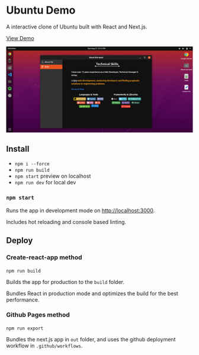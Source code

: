 #  Ubuntu Demo

A interactive clone of Ubuntu built with React and Next.js.

[View Demo](https://hot-meal.github.io/ubuntu-demo/)

<p align="center">
    <img src="./public/images/readme.png" alt="screenshot of the ubuntu demo desktop with about window open" width="600"> 
</p>

## Install
- `npm i --force`
- `npm run build`
- `npm start` preview on localhost 
- `npm run dev` for local dev

### `npm start`

Runs the app in development mode on [http://localhost:3000](http://localhost:3000).

Includes hot reloading and console based linting.

## Deploy

### Create-react-app method

`npm run build`

Builds the app for production to the `build` folder.

Bundles React in production mode and optimizes the build for the best performance.

### Github Pages method

`npm run export` 

Bundles the next.js app in `out` folder, and uses the github deployment workflow in `.github/workflows`.

